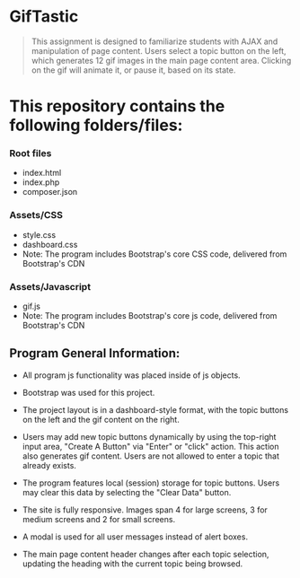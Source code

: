 # GifTastic

> This assignment is designed to familiarize students with AJAX and manipulation of page content.  Users select a topic button on the left, which generates 12 gif images in the main page content area.  Clicking on the gif will animate it, or pause it, based on its state. 

# This repository contains the following folders/files:

### Root files
 * index.html
 * index.php
 * composer.json

### Assets/CSS
 * style.css
 * dashboard.css
 * Note: The program includes Bootstrap's core CSS code, delivered from Bootstrap's CDN
 
### Assets/Javascript
 * gif.js
 * Note: The program includes Bootstrap's core js code, delivered from Bootstrap's CDN

## Program General Information:

 * All program js functionality was placed inside of js objects.

 * Bootstrap was used for this project.

 * The project layout is in a dashboard-style format, with the topic buttons on the left and the gif content on the right.

 * Users may add new topic buttons dynamically by using the top-right input area, "Create A Button" via "Enter" or "click" action. This action also generates gif content.  Users are not allowed to enter a topic that already exists.

 * The program features local (session) storage for topic buttons.  Users may clear this data by selecting the "Clear Data" button.

 * The site is fully responsive.  Images span 4 for large screens, 3 for medium screens and 2 for small screens.

 * A modal is used for all user messages instead of alert boxes.

 * The main page content header changes after each topic selection, updating the heading with the current topic being browsed.